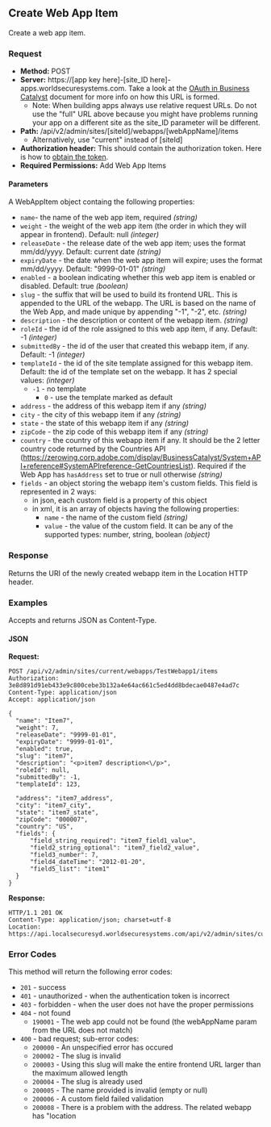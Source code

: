 ## Create Web App Item

Create a web app item.

### Request

* **Method:** POST
* **Server:**  https://[app key here]-[site_ID here]-apps.worldsecuresystems.com. Take a look at the [OAuth in Business Catalyst](http://developers.businesscatalyst.com/developer-documentation/oauth-in-bc.html) document for more info on how this URL is formed.
  * Note: When building apps always use relative request URLs. Do not use the "full" URL above because you might have problems running your app on a different site as the site_ID parameter will be different.
* **Path:** /api/v2/admin/sites/[siteId]/webapps/[webAppName]/items
  * Alternatively, use "current" instead of [siteId]
* **Authorization header:** This should contain the authorization token. Here is how to [obtain the token](http://developers.businesscatalyst.com/developer-documentation/oauth-in-bc.html).
* **Required Permissions:** Add Web App Items

#### Parameters

A WebAppItem object containg the following properties: 

* `name`- the name of the web app item, required *(string)*
* `weight` - the weight of the web app item (the order in which they will appear in frontend). Default: null *(integer)*
* `releaseDate` - the release date of the web app item; uses the format mm/dd/yyyy. Default: current date *(string)*
* `expiryDate` - the date when the web app item will expire; uses the format mm/dd/yyyy. Default: "9999-01-01" *(string)*
* `enabled` - a boolean indicating whether this web app item is enabled or disabled. Default: true *(boolean)*
* `slug` - the suffix that will be used to build its frontend URL. This is appended to the URL of the webapp. The URL is based on the name of the Web App, and made unique by appending "-1", "-2", etc. *(string)*
* `description` - the description or content of the webapp item. *(string)*
* `roleId` - the id of the role assigned to this web app item, if any. Default: -1 *(integer)*
* `submittedBy` - the id of the user that created this webapp item, if any. Default: -1 *(integer)*
* `templateId` - the id of the site template assigned for this webapp item. Default: the id of the template set on the webapp. It has 2 special values: *(integer)*
  * `-1` - no template
	* `0` - use the template marked as default
* `address` - the address of this webapp item if any *(string)*
* `city` - the city of this webapp item if any *(string)*
* `state` - the state of this webapp item if any *(string)*
* `zipCode` - the zip code of this webapp item if any *(string)*
* `country` - the country of this webapp item if any. It should be the 2 letter country code returned by the Countries API (https://zerowing.corp.adobe.com/display/BusinessCatalyst/System+API+reference#SystemAPIreference-GetCountriesList). Required if the Web App has `hasAddress` set to true or null otherwise
 *(string)*
* `fields` - an object storing the webapp item's custom fields. This field is represented in 2 ways:
	* in json, each custom field is a property of this object
	* in xml, it is an array of objects having the following properties:
		* `name` - the name of the custom field *(string)*
		* `value` - the value of the custom field. It can be any of the supported types: number, string, boolean *(object)*

### Response

Returns the URI of the newly created webapp item in the Location HTTP header.

### Examples

Accepts and returns JSON as Content-Type.

#### JSON

**Request:**
~~~
POST /api/v2/admin/sites/current/webapps/TestWebapp1/items
Authorization: 3e8d891d91eb433e9c800cebe3b132a4e64ac661c5ed4dd8bdecae0487e4ad7c
Content-Type: application/json
Accept: application/json
 
{
  "name": "Item7",
  "weight": 7,
  "releaseDate": "9999-01-01",
  "expiryDate": "9999-01-01",
  "enabled": true,
  "slug": "item7",
  "description": "<p>item7 description<\/p>",
  "roleId": null,
  "submittedBy": -1,
  "templateId": 123,
 
  "address": "item7_address",
  "city": "item7_city",
  "state": "item7_state",
  "zipCode": "000007",
  "country": "US",
  "fields": {
      "field_string_required": "item7_field1_value",
      "field2_string_optional": "item7_field2_value",
      "field3_number": 7,
      "field4_dateTime": "2012-01-20",
      "field5_list": "item1"
  }
}
~~~
**Response:**

~~~
HTTP/1.1 201 OK
Content-Type: application/json; charset=utf-8
Location: https://api.localsecuresyd.worldsecuresystems.com/api/v2/admin/sites/current/webapps/TestWebapp1/items/123
~~~

### Error Codes

This method will return the following error codes:

* `201` - success
* `401` - unauthorized - when the authentication token is incorrect
* `403` - forbidden - when the user does not have the proper permissions
* `404` - not found
	* `190001` - The web app could not be found (the webAppName param from the URL does not match)
* `400` - bad request; sub-error codes:
	* `200000` - An unspecified error has occured
	* `200002` - The slug is invalid
	* `200003` - Using this slug will make the entire frontend URL larger than the maximum allowed length
	* `200004` - The slug is already used
	* `200005` - The name provided is invalid (empty or null)
	* `200006` - A custom field failed validation
	* `200008` - There is a problem with the address. The related webapp has "location
